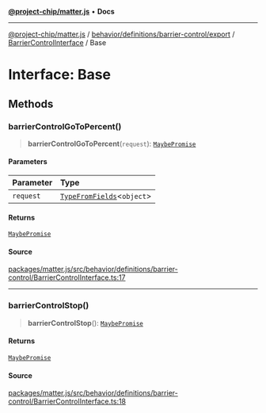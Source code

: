 [**@project-chip/matter.js**](../../../../../../../README.md) • **Docs**

***

[@project-chip/matter.js](../../../../../../../modules.md) / [behavior/definitions/barrier-control/export](../../../README.md) / [BarrierControlInterface](../README.md) / Base

# Interface: Base

## Methods

### barrierControlGoToPercent()

> **barrierControlGoToPercent**(`request`): [`MaybePromise`](../../../../../../../util/export/README.md#maybepromiset)

#### Parameters

| Parameter | Type |
| :------ | :------ |
| `request` | [`TypeFromFields`](../../../../../../../tlv/export/README.md#typefromfieldsf)\<`object`\> |

#### Returns

[`MaybePromise`](../../../../../../../util/export/README.md#maybepromiset)

#### Source

[packages/matter.js/src/behavior/definitions/barrier-control/BarrierControlInterface.ts:17](https://github.com/project-chip/matter.js/blob/7a8cbb56b87d4ccf34bec5a9a95ab40a1711324f/packages/matter.js/src/behavior/definitions/barrier-control/BarrierControlInterface.ts#L17)

***

### barrierControlStop()

> **barrierControlStop**(): [`MaybePromise`](../../../../../../../util/export/README.md#maybepromiset)

#### Returns

[`MaybePromise`](../../../../../../../util/export/README.md#maybepromiset)

#### Source

[packages/matter.js/src/behavior/definitions/barrier-control/BarrierControlInterface.ts:18](https://github.com/project-chip/matter.js/blob/7a8cbb56b87d4ccf34bec5a9a95ab40a1711324f/packages/matter.js/src/behavior/definitions/barrier-control/BarrierControlInterface.ts#L18)
